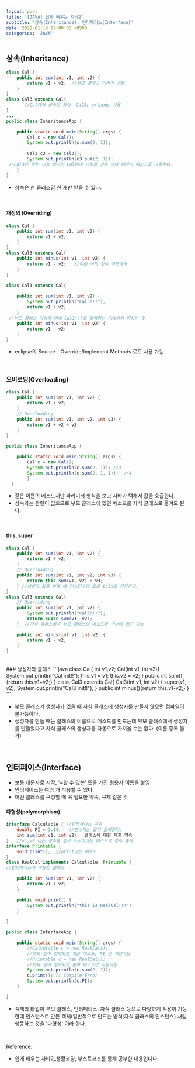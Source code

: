 ```yaml
---
layout: post
title: '[JAVA] 쉽게 배우는 자바2'
subtitle: '상속(Inheritance), 인터페이스(Interface)'
date: 2022-01-13 17:00:00 +0900
categories: 'JAVA'
---
```


## 상속(Inheritance)
```java
class Cal {
	public int sum(int v1, int v2) {
		return v1 + v2;  //부모 클래스 더하기 구현
	}
}
class Cal3 extends Cal{
	   //Cal에서 상속된 자식  Cal3; extends 사용
}
...
public class InheritanceApp {

	public static void main(String[] args) {
		Cal c = new Cal();
		System.out.println(c.sum(2, 1)); 
        
		Cal3 c3 = new Cal3();
		System.out.println(c3.sum(2, 1));
 //Cal3은 아무 기능 없지만 Cal에게 기능을 상속 받아 더하기 메소드를 사용한다. 
	}
}
```

- 상속은 한 클래스당 한 개만 받을 수 있다.

<br>

#### 재정의 (Overriding)

```java
class Cal {
	public int sum(int v1, int v2) {
		return v1 + v2;
	}
}
class Cal3 extends Cal{
	public int minus(int v1, int v2) {
		return v1 - v2;   //이런 식의 상속 구조에서
	}
}
```
```java
class Cal3 extends Cal{
	
	public int sum(int v1, int v2) {
    	System.out.println("Cal3!!!");
		return v1 + v2;   
	}
 //부모 클래스 기능에 더해 Cal3!!!을 출력하는 기능까지 더하는 것
	public int minus(int v1, int v2) {
		return v1 - v2;
	}
}
```

- eclipse의 Source - Override/Implement Methods 로도 사용 가능

<br>

### 오버로딩(Overloading)
```java
class Cal {
	public int sum(int v1, int v2) {
		return v1 + v2;
	}
	// Overloading
	public int sum(int v1, int v2, int v3) {
		return v1 + v2 + v3;
	}
}

public class InheritanceApp {

	public static void main(String[] args) {
		Cal c = new Cal();
		System.out.println(c.sum(2, 1)); //3
        System.out.println(c.sum(2, 1, 1));  //4
        }
  }
```

- 같은 이름의 메소드지만 파라미터 형식을 보고 자바가 택해서 값을 호출한다.
- 상속과는 관련이 없으므로 부모 클래스에 있던 메소드를 자식 클래스로 옮겨도 된다. 
<br>

#### this, super
```java
class Cal {
	public int sum(int v1, int v2) {
		return v1 + v2; 
	}
	// Overloading
	public int sum(int v1, int v2, int v3) {
		return this.sum(v1, v2) + v3;
	} //생성자 값을 받을 때 인스턴스의 값을 this로 가져온다. 
}
class Cal3 extends Cal{
	// Overriding
	public int sum(int v1, int v2) {
		System.out.println("Cal3!!!");
		return super.sum(v1, v2);
	}  //자식 클래스에서 부모 클래스의 메소드와 변수에 접근 가능

	public int minus(int v1, int v2) {
		return v1 - v2;
	}
}
```
<br>
### 생성자와 클래스
```java
class Cal{
    int v1,v2;
    Cal(int v1, int v2){
        System.out.println("Cal init!!");
        this.v1 = v1; this.v2 = v2;
    }
    public int sum(){return this.v1+v2;}
}
class Cal3 extends Cal{
    Cal3(int v1, int v2) {
        super(v1, v2);
        System.out.println("Cal3 init!!");
    }
    public int minus(){return this.v1-v2;}
}
```

- 부모 클래스가 생성자가 있을 때 자식 클래스에 생성자를 만들지 않으면 컴파일이 불가능하다. 
- 생성자를 만들 때는 클래스의 이름으로 메소드를 만드는데 부모 클래스에서 생성자를 만들었다고 자식 클래스의 생성자를 자동으로 가져올 수는 없다. (이름 중복 불가)

<br>

## 인터페이스(Interface)
- 보통 대문자로 시작, '~할 수 있는' 뜻을 가진 형용사 이름을 붙임 
- 인터페이스는 여러 개 적용할 수 있다. 
- 어떤 클래스를 구성할 때 꼭 필요한 약속, 규제 같은 것

#### 다형성(polymorphism)
```java
interface Calculable { //인터페이스 구현
	double PI = 3.14;   //변수에는 값이 들어간다. 
	int sum(int v1, int v2);  클래스에 대한 제한,약속
}   //v1,v2 라는 정수를 받고 sum이라는 메소드로 정수 출력
interface Printable {
	void print();  //print라는 메소드
}
class RealCal implements Calculable, Printable { 
//인터페이스가 적용된 클래스 

	public int sum(int v1, int v2) {
		return v1 + v2;
	}

	public void print() {
		System.out.println("this is RealCal!!!");
	}	
	
}

public class InterfaceApp {

	public static void main(String[] args) {
		//Calculable c = new RealCal();
        //위와 같이 정의되면 계산 메소드, PI 만 사용가능
        //Printable c = new RealCal();
        //위와 같이 정의되면 출력 메소드만 사용가능
		System.out.println(c.sum(2, 1));
		c.print(); // Compile Error
		System.out.println(c.PI);
	}

}
```

- 객체의 타입이 부모 클래스, 인터페이스, 자식 클래스 등으로 다양하게 적용이 가능한데 인스턴스로 만든 객체(일반적으로 만드는 방식;자식 클래스의 인스턴스) 처럼 행동하는 것을 '다형성' 이라 한다. 

<br>

Reference:
 - 쉽게 배우는 자바2_생활코딩, 부스트코스를 통해 공부한 내용입니다. 
